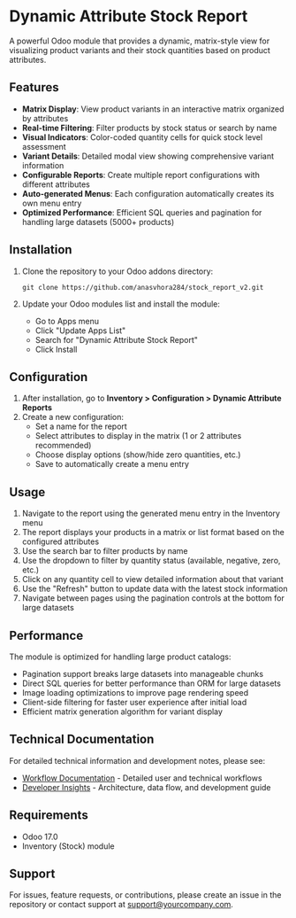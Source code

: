 # Dynamic Attribute Stock Report

A powerful Odoo module that provides a dynamic, matrix-style view for visualizing product variants and their stock quantities based on product attributes.

## Features

- **Matrix Display**: View product variants in an interactive matrix organized by attributes
- **Real-time Filtering**: Filter products by stock status or search by name
- **Visual Indicators**: Color-coded quantity cells for quick stock level assessment
- **Variant Details**: Detailed modal view showing comprehensive variant information
- **Configurable Reports**: Create multiple report configurations with different attributes
- **Auto-generated Menus**: Each configuration automatically creates its own menu entry
- **Optimized Performance**: Efficient SQL queries and pagination for handling large datasets (5000+ products)

## Installation

1. Clone the repository to your Odoo addons directory:
   ```
   git clone https://github.com/anasvhora284/stock_report_v2.git
   ```

2. Update your Odoo modules list and install the module:
   - Go to Apps menu
   - Click "Update Apps List"
   - Search for "Dynamic Attribute Stock Report"
   - Click Install

## Configuration

1. After installation, go to **Inventory > Configuration > Dynamic Attribute Reports**
2. Create a new configuration:
   - Set a name for the report
   - Select attributes to display in the matrix (1 or 2 attributes recommended)
   - Choose display options (show/hide zero quantities, etc.)
   - Save to automatically create a menu entry

## Usage

1. Navigate to the report using the generated menu entry in the Inventory menu
2. The report displays your products in a matrix or list format based on the configured attributes
3. Use the search bar to filter products by name
4. Use the dropdown to filter by quantity status (available, negative, zero, etc.)
5. Click on any quantity cell to view detailed information about that variant
6. Use the "Refresh" button to update data with the latest stock information
7. Navigate between pages using the pagination controls at the bottom for large datasets

## Performance

The module is optimized for handling large product catalogs:

- Pagination support breaks large datasets into manageable chunks
- Direct SQL queries for better performance than ORM for large datasets
- Image loading optimizations to improve page rendering speed
- Client-side filtering for faster user experience after initial load
- Efficient matrix generation algorithm for variant display

## Technical Documentation

For detailed technical information and development notes, please see:

- [Workflow Documentation](./doc/workflow.md) - Detailed user and technical workflows
- [Developer Insights](./doc/developer_insight.md) - Architecture, data flow, and development guide

## Requirements

- Odoo 17.0
- Inventory (Stock) module

## Support

For issues, feature requests, or contributions, please create an issue in the repository or contact support at support@yourcompany.com.
